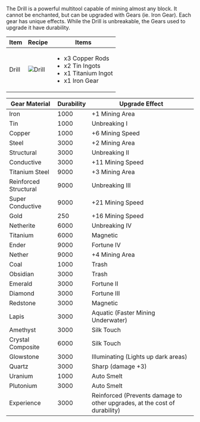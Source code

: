 The Drill is a powerful multitool capable of mining almost any block. It cannot be enchanted, but can be upgraded with Gears (ie. Iron Gear). Each gear has unique effects. While the Drill is unbreakable, the Gears used to upgrade it have durability.

| Item | Recipe | Items |
|------|--------|-------|
| Drill | ![Drill](https://cdn.discordapp.com/attachments/739536694398812230/879563236368855050/drill.png) | <ul><li>x3 Copper Rods</li><li>x2 Tin Ingots</li><li>x1 Titanium Ingot</li><li>x1 Iron Gear</li></ul> |

| Gear Material | Durability | Upgrade Effect |
|---------------|------------|--------|
| Iron                  | 1000 | +1 Mining Area
| Tin                   | 1000 | Unbreaking I
| Copper                | 1000 | +6 Mining Speed
| Steel	                | 3000 | +2 Mining Area
| Structural            | 3000 | Unbreaking II
| Conductive            | 3000 | +11 Mining Speed
| Titanium Steel        | 9000 | +3 Mining Area
| Reinforced Structural | 9000 | Unbreaking III
| Super Conductive      | 9000 | +21 Mining Speed
| Gold                  | 250  | +16 Mining Speed
| Netherite             | 6000 | Unbreaking IV
| Titanium              | 6000 | Magnetic
| Ender                 | 9000 | Fortune IV
| Nether                | 9000 | +4 Mining Area
| Coal                  | 1000 | Trash
| Obsidian              | 3000 | Trash
| Emerald               | 3000 | Fortune II
| Diamond               | 3000 | Fortune III
| Redstone              | 3000 | Magnetic
| Lapis                 | 3000 | Aquatic (Faster Mining Underwater)
| Amethyst              | 3000 | Silk Touch
| Crystal Composite     | 6000 | Silk Touch
| Glowstone             | 3000 | Illuminating (Lights up dark areas)
| Quartz                | 3000 | Sharp (damage +3)
| Uranium               | 1000 | Auto Smelt
| Plutonium             | 3000 | Auto Smelt
| Experience            | 3000 | Reinforced (Prevents damage to other upgrades, at the cost of durability)